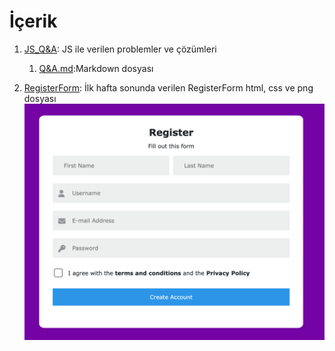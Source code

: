 # İçerik

1. [JS_Q&A](https://github.com/ybakyurek/techCareerAssignments/tree/main/JS_Q%26A): JS ile verilen problemler ve çözümleri
   1. [Q&A.md](https://github.com/ybakyurek/techCareerAssignments/blob/main/JS_Q%26A/Q%26A.md):Markdown dosyası

2. [RegisterForm](https://github.com/ybakyurek/techCareerAssignments/tree/main/RegisterForm): İlk hafta sonunda verilen RegisterForm html, css ve png dosyası<img src="https://github.com/ybakyurek/techCareerAssignments/blob/main/RegisterForm/RegisterForm.png?raw=true" alt="Resim Açıklaması" width="500">

